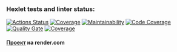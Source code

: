 ### Hexlet tests and linter status:
[![Actions Status](https://github.com/marentsov/python-project-52/actions/workflows/hexlet-check.yml/badge.svg)](https://github.com/marentsov/python-project-52/actions)
[![Coverage](https://github.com/marentsov/python-project-52/actions/workflows/project-check.yml/badge.svg)](https://github.com/marentsov/python-project-52/actions/workflows/project-check.yml)
[![Maintainability](https://qlty.sh/badges/401c869e-d0bf-4e80-93c4-2a5901989072/maintainability.svg)](https://qlty.sh/gh/marentsov/projects/python-project-52)
[![Code Coverage](https://qlty.sh/badges/401c869e-d0bf-4e80-93c4-2a5901989072/test_coverage.svg)](https://qlty.sh/gh/marentsov/projects/python-project-52)
[![Quality Gate](https://sonarcloud.io/api/project_badges/measure?project=marentsov_python-project-52&metric=alert_status)](https://sonarcloud.io/summary/new_code?id=marentsov_python-project-52)
[![Coverage](https://sonarcloud.io/api/project_badges/measure?project=marentsov_python-project-52&metric=coverage)](https://sonarcloud.io/summary/new_code?id=marentsov_python-project-52)


#### [Проект](https://python-project-52-hiri.onrender.com) на render.com